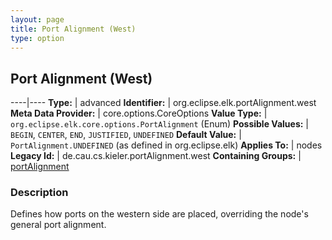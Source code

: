 ```yaml
---
layout: page
title: Port Alignment (West)
type: option
---
```

## Port Alignment (West)

----|----
**Type:** | advanced
**Identifier:** | org.eclipse.elk.portAlignment.west
**Meta Data Provider:** | core.options.CoreOptions
**Value Type:** | `org.eclipse.elk.core.options.PortAlignment` (Enum)
**Possible Values:** | `BEGIN`, `CENTER`, `END`, `JUSTIFIED`, `UNDEFINED`
**Default Value:** | `PortAlignment.UNDEFINED` (as defined in org.eclipse.elk)
**Applies To:** | nodes
**Legacy Id:** | de.cau.cs.kieler.portAlignment.west
**Containing Groups:** | [portAlignment](org-eclipse-elk-portAlignment)


### Description
Defines how ports on the western side are placed, overriding the node's general port alignment.

